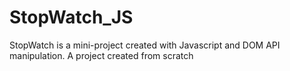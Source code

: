 # StopWatch_JS

StopWatch is a mini-project created with Javascript and DOM API manipulation. 
A project created from scratch 
